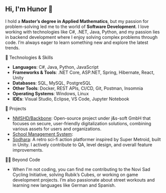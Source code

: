 ## Hi, I'm Hunor 👋

I hold a **Master’s degree in Applied Mathematics**, but my passion for problem-solving led me to the world of **Software Development**. I love working with technologies like C#, .NET, Java, Python, and my passion lies in backend development where I enjoy solving complex problems through code. I’m always eager to learn something new and explore the latest trends.

🔧 Technologies & Skills
- **Languages**: C#, Java, Python, JavaScript
- **Frameworks & Tools**: .NET Core, ASP.NET, Spring, Hibernate, React, Unity
- **Databases**: SQL, MySQL, PostgreSQL
- **Other Tools**: Docker, REST APIs, CI/CD, Git, Postman, Insomnia
- **Operating Systems**: Windows, Linux
- **IDEs**: Visual Studio, Eclipse, VS Code, Jupyter Notebook

🚀 Projects
- [NMSHD/Backbone](https://github.com/nmshd/backbone): Open-source project under j&s-soft GmbH that focuses on secure, user-friendly digitalization solutions, combining various assets for users and organizations.
- [School Management System](https://github.com/HunorTotBagi/school-management-system): 
- [Sodhara](https://nikolavetnic.itch.io/sodhara): A retro sci-fi action platformer inspired by Super Metroid, built in Unity. I actively contribute to QA, level design, and overall feature improvements.


🚴‍♂️ Beyond Code
- When I'm not coding, you can find me contributing to the Novi Sad Cycling Initiative, solving Rubik’s Cubes, or working on game development projects. I’m also passionate about street workouts and learning new languages like German and Spanish.


<!--
**HunorTotBagi/HunorTotBagi** is a ✨ _special_ ✨ repository because its `README.md` (this file) appears on your GitHub profile.

Here are some ideas to get you started:

- 🔭 I’m currently working on ...
- 🌱 I’m currently learning ...
- 👯 I’m looking to collaborate on ...
- 🤔 I’m looking for help with ...
- 💬 Ask me about ...
- 📫 How to reach me: ...
- 😄 Pronouns: ...
- ⚡ Fun fact: ...
-->
